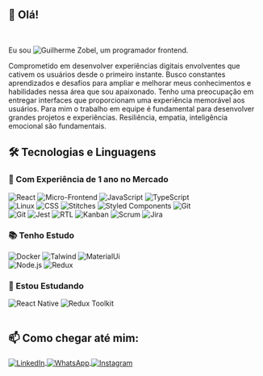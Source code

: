 ## 👋 Olá!

<br>

Eu sou ![Guilherme Zobel](https://img.shields.io/badge/Guilherme-Zobel-blue), um programador frontend.

Comprometido em desenvolver experiências digitais envolventes que cativem os usuários desde o primeiro instante. Busco constantes aprendizados e desafios para ampliar e melhorar meus conhecimentos e habilidades nessa área que sou apaixonado.
Tenho uma preocupação em entregar interfaces que proporcionam uma experiência memorável aos usuários.
Para mim o trabalho em equipe é fundamental para desenvolver grandes projetos e experiências. Resiliência, empatia, inteligência emocional são fundamentais.


## 🛠 Tecnologias e Linguagens
### 💼 Com Experiência de 1 ano no Mercado 
![React](https://img.shields.io/badge/-React-05122A?style=flat&logo=React)
![Micro-Frontend](https://img.shields.io/badge/-Micro%20Frontend-05122A?style=flat&logo=nx&logoColor=1572B6)
![JavaScript](https://img.shields.io/badge/-JavaScript-05122A?style=flat&logo=JavaScript)
![TypeScript](https://img.shields.io/badge/-TypeScript-05122A?style=flat&logo=TypeScript)<br>
![Linux](https://img.shields.io/badge/-Linux-05122A?style=flat&logo=Linux&logoColor=1572B6)
![CSS](https://img.shields.io/badge/-CSS-05122A?style=flat&logo=CSS3&logoColor=1572B6)
![Stitches](https://img.shields.io/badge/-Stitches-05122A?style=flat&logo=Stitchescss)
![Styled Components](https://img.shields.io/badge/-Styled%20Components-05122A?style=flat&logo=Styled-components)
![Git](https://img.shields.io/badge/-Git-05122A?style=flat&logo=Git)<br>
![Git](https://img.shields.io/badge/-GitHub-05122A?style=flat&logo=GitHub)
![Jest](https://img.shields.io/badge/-Jest-05122A?style=flat&logo=Jest)
![RTL](https://img.shields.io/badge/-RTL-05122A?style=flat&logo=RTL&logoColor=1572B6)
![Kanban](https://img.shields.io/badge/-Kanban-05122A?style=flat&logo=kanban)
![Scrum](https://img.shields.io/badge/-Scrum-05122A?style=flat&logo=Scrum)
![Jira](https://img.shields.io/badge/-Jira-05122A?style=flat&logo=Jira)

### 📚 Tenho Estudo
![Docker](https://img.shields.io/badge/-Docker-05122A?style=flat&logo=Docker)
![Talwind](https://img.shields.io/badge/-Tailwindcss-05122A?style=flat&logo=Tailwindcss)
![MaterialUi](https://img.shields.io/badge/-Material%20UI-05122A?style=flat&logo=MUI)<br>
![Node.js](https://img.shields.io/badge/-Node.js-05122A?style=flat&logo=Node.js)
![Redux](https://img.shields.io/badge/-Redux-05122A?style=flat&logo=Redux)

### 📖 Estou Estudando
![React Native](https://img.shields.io/badge/-React%20Native-05122A?style=flat&logo=React)
![Redux Toolkit](https://img.shields.io/badge/-Redux%20Toolkit-05122A?style=flat&logo=Redux)
<br>
<br>
## 📫 Como chegar até mim:

<div style="display: inline_block">
  <a href="https://linkedin.com/in/guilherme-zobel" target="_blank">
    <img align="center" src="https://img.shields.io/badge/-guilherme%20zobel-05122A?style=flat&logo=LinkedIn" alt="LinkedIn" />
  </a>
  <a href="https://wa.me/5551998054321" target="_blank">
    <img align="center" src="https://img.shields.io/badge/-WhatsApp-05122A?style=flat&logo=WhatsApp" alt="WhatsApp" />
  </a>
  <a href="https://www.instagram.com/guilherme.zobel/" target="_blank">
    <img align="center" src="https://img.shields.io/badge/-guilherme.zobel-05122A?style=flat&logo=Instagram" alt="Instagram" />
  </a>
</div>
